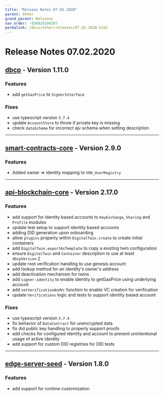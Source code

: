 ```yaml
---
title: "Release Notes 07.02.2020"
parent: Other
grand_parent: Releases
nav_order: -930020200207
permalink: /docs/other/releases/07.02.2020.html
---
```


# Release Notes 07.02.2020

## [dbcp](https://github.com/evannetwork/dbcp) - Version 1.11.0
### Features
- add `getGasPrice` to `SignerInterface`

### Fixes
- use typescript version `3.7.4`
- update `AccountStore` to throw if private key is missing
- check `dataSchema` for incorrect ajv schema when setting description

-------------

## [smart-contracts-core](https://github.com/evannetwork/smart-contracts-core) - Version 2.9.0
### Features
- Added owner => identity mapping to `V00_UserRegistry`

-------------

## [api-blockchain-core](https://github.com/evannetwork/api-blockchain-core) - Version 2.17.0
### Features
- add support for identity based accounts to `KeyExchange`, `Sharing` and `Profile` modules
- update test setup to support identity based accounts
- adding DID generation upon onboarding
- allow `plugins` property within `DigitalTwin.create` to create initial containers
- add `DigitalTwin.exportAsTemplate` to copy a existing twin configuration
- ensure `DigitalTwin` and `Container` description to use at least `dbcpVersion` 2
- update root verification handling to use genesis account
- add lookup method for an identity's owner's address
- add deactivation mechanism for twins
- add `signer-identity` to enable identity to getGasPrice using underlying account
- add `setVerificationAndVc` function to enable VC creation for verification
- update `Verifications` logic and tests to support identity based account


### Fixes
- use typescript version `3.7.4`
- fix behavior of `DataContract` for unencrypted data
- fix did public key handling to properly support proofs
- add checks for configured identity and account to prevent unintentional usage of active identity
- add support for custom DID registries for DID tests

-------------

## [edge-server-seed](https://github.com/evannetwork/edge-server-seed) - Version 1.8.0
### Features
- add support for runtime customization